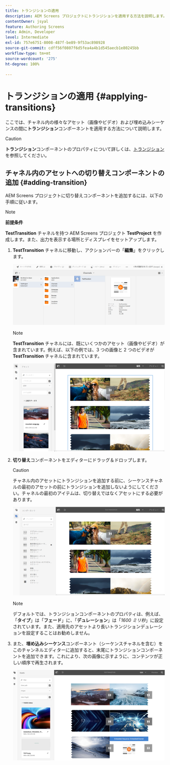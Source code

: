 ```yaml
---
title: トランジションの適用
description: AEM Screens プロジェクトにトランジションを適用する方法を説明します。
contentOwner: jsyal
feature: Authoring Screens
role: Admin, Developer
level: Intermediate
exl-id: 757e6751-8008-487f-be89-9f53ac898928
source-git-commit: cdff56f0807f6d5fea4a4b1d545aecb1e80245bb
workflow-type: tm+mt
source-wordcount: '275'
ht-degree: 100%

---
```


# トランジションの適用 {#applying-transitions}

ここでは、チャネル内の様々なアセット（画像やビデオ）および埋め込みシーケンスの間に&#x200B;**トランジション**&#x200B;コンポーネントを適用する方法について説明します。

>[!CAUTION]
>
>**トランジション**&#x200B;コンポーネントのプロパティについて詳しくは、[トランジション](adding-components-to-a-channel.md#transition)を参照してください。

## チャネル内のアセットへの切り替えコンポーネントの追加 {#adding-transition}

AEM Screens プロジェクトに切り替えコンポーネントを追加するには、以下の手順に従います。

>[!NOTE]
>
>**前提条件**
>
>**TestTransition** チャネルを持つ AEM Screens プロジェクト **TestProject** を作成します。また、出力を表示する場所とディスプレイをセットアップします。

1. **TestTransition** チャネルに移動し、アクションバーの「**編集**」をクリックします。

   ![image1](assets/transitions1.png)

   >[!NOTE]
   >
   >**TestTransition** チャネルには、既にいくつかのアセット（画像やビデオ）が含まれています。例えば、以下の例では、3 つの画像と 2 つのビデオが **TestTransition** チャネルに含まれています。

   ![image2](assets/transitions2.png)


1. **切り替え**&#x200B;コンポーネントをエディターにドラッグ＆ドロップします。

   >[!CAUTION]
   >
   >チャネル内のアセットにトランジションを追加する前に、シーケンスチャネルの最初のアセットの前にトランジションを追加しないようにしてください。チャネルの最初のアイテムは、切り替えではなくアセットにする必要があります。

   ![image3](assets/transitions3.png)

   >[!NOTE]
   >
   >デフォルトでは、トランジションコンポーネントのプロパティは、例えば、「**タイプ**」は「**フェード**」に、「**デュレーション**」は「*1600 ミリ秒*」に設定されています。また、適用先のアセットより長いトランジションデュレーションを設定することはお勧めしません。

1. また、**埋め込みシーケンス**&#x200B;コンポーネント（シーケンスチャネルを含む）をこのチャンネルエディターに追加すると、末尾にトランジションコンポーネントを追加できます。これにより、次の画像に示すように、コンテンツが正しい順序で再生されます。

   ![image3](assets/transitions5.png)
